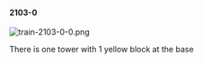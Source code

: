 #### 2103-0
![train-2103-0-0.png](https://github.com/lil-lab/nlvr/raw/master/nlvr/train/images/75/train-2103-0-0.png "train-2103-0-0.png")

There is one tower with 1 yellow block at the base